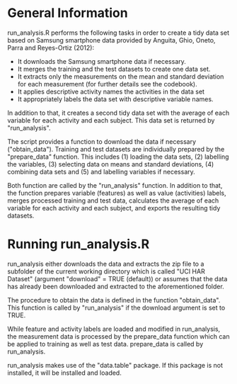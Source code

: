 # General Information

run_analysis.R performs the following tasks in order to create a tidy data set based on Samsung smartphone data provided by Anguita, Ghio, Oneto, Parra and Reyes-Ortiz (2012):

* It downloads the Samsung smartphone data if necessary.
* It merges the training and the test datasets to create one data set.
* It extracts only the measurements on the mean and standard deviation for each measurement (for further details see the codebook).
* It applies descriptive activity names the activities in the data set
* It appropriately labels the data set with descriptive variable names.

In addition to that, it creates a second tidy data set with the average of each variable for each activity and each subject. This data set is returned by "run_analysis".

The script provides a function to download the data if necessary ("obtain_data"). 
Training and test datasets are individually prepared by the "prepare_data" function. This includes (1) loading the data sets, (2) labelling the variables, (3) selecting data on means and standard deviations, (4) combining data sets and (5) and labelling variables if necessary.

Both function are called by the "run_analysis" function. In addition to that, the function prepares variable (features) as well as value (activities) labels, merges processed training and test data, calculates the average of each variable for each activity and each subject, and exports the resulting tidy datasets.


# Running run_analysis.R

run_analysis either downloads the data and extracts the zip file to
a subfolder of the current working directory which is called "UCI HAR
Dataset" (argument "download" = TRUE (default)) or assumes that the
data has already been downloaded and extracted to the aforementioned
folder.

The procedure to obtain the data is defined in the function "obtain_data".
This function is called by "run_analysis" if the download argument is set to
TRUE.

While feature and activity labels are loaded and modified in run_analysis,
the measurement data is processed by the prepare_data function which can 
be applied to training as well as test data. prepare_data is called by 
run_analysis.

run_analysis makes use of the "data.table" package. If this package is not
installed, it will be installed and loaded.